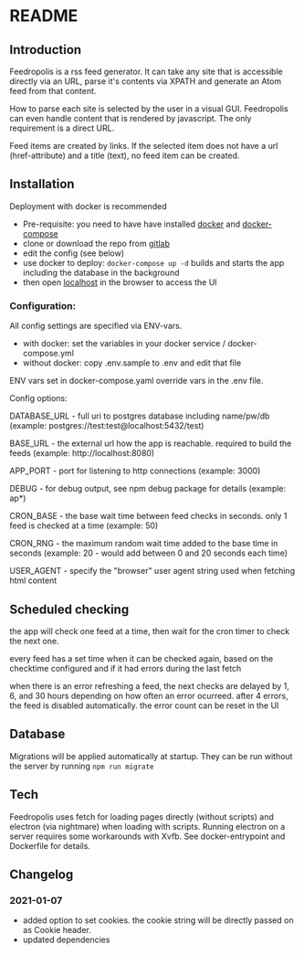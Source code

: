 # README #

## Introduction ##

Feedropolis is a rss feed generator. It can take any site that is accessible directly via an URL, parse it's contents via XPATH and generate an Atom feed from that content.

How to parse each site is selected by the user in a visual GUI. Feedropolis can even handle content that is rendered by javascript. The only requirement is a direct URL.

Feed items are created by links. If the selected item does not have a url (href-attribute) and a title (text), no feed item can be created.

## Installation ##

Deployment with docker is recommended

- Pre-requisite: you need to have have installed [docker](https://docs.docker.com/engine/install/debian/#install-using-the-convenience-script) and [docker-compose](https://docs.docker.com/compose/install/)
- clone or download the repo from [gitlab](https://gitlab.com/stormking/feedropolis/)
- edit the config (see below)
- use docker to deploy: `docker-compose up -d` builds and starts the app including the database in the background
- then open [localhost](http://localhost/) in the browser to access the UI

### Configuration:

All config settings are specified via ENV-vars.

- with docker: set the variables in your docker service / docker-compose.yml
- without docker: copy .env.sample to .env and edit that file

ENV vars set in docker-compose.yaml override vars in the .env file.

Config options:

DATABASE_URL - full uri to postgres database including name/pw/db
(example: postgres://test:test@localhost:5432/test)

BASE_URL - the external url how the app is reachable. required to build the feeds
(example: http://localhost:8080)

APP_PORT - port for listening to http connections
(example: 3000)

DEBUG - for debug output, see npm debug package for details
(example: ap*)

CRON_BASE - the base wait time between feed checks in seconds. only 1 feed is checked at a  time
(example: 50)

CRON_RNG - the maximum random wait time added to the base time in seconds
(example: 20 - would add between 0 and 20 seconds each time)

USER_AGENT - specify the "browser" user agent string used when fetching html content

## Scheduled checking

the app will check one feed at a time, then wait for the cron timer to check the next one.

every feed has a set time when it can be checked again, based on the checktime configured and if it had errors during the last fetch

when there is an error refreshing a feed, the next checks are delayed by 1, 6, and 30 hours depending on how often an error ocurreed. after 4 errors, the feed is disabled automatically. the error count can be reset in the UI

## Database

Migrations will be applied automatically at startup. They can be run without the server by running `npm run migrate`

## Tech

Feedropolis uses fetch for loading pages directly (without scripts) and electron (via nightmare) when loading with scripts.
Running electron on a server requires some workarounds with Xvfb. See docker-entrypoint and Dockerfile for details.

## Changelog

### 2021-01-07

- added option to set cookies. the cookie string will be directly passed on as Cookie header.
- updated dependencies
